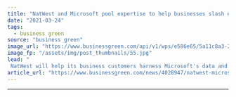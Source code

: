 ```yaml
---
title: "NatWest and Microsoft pool expertise to help businesses slash emissions"
date: "2021-03-24"
tags: 
  - business green
source: "business green"
image_url: "https://www.businessgreen.com/api/v1/wps/e586e65/5a11c8a3-2ca7-4555-95b7-975d73be3d4f/4/NatWest-Bishopsgate-185x114.jpg"
image_fp: "/assets/img/post_thumbnails/55.jpg"
lead: "
 NatWest will help its business customers harness Microsoft's data and AI expertise to calculate and shrink their carbon footprints ..."
article_url: "https://www.businessgreen.com/news/4028947/natwest-microsoft-pool-expertise-help-businesses-slash-emissions"
---
```


---
